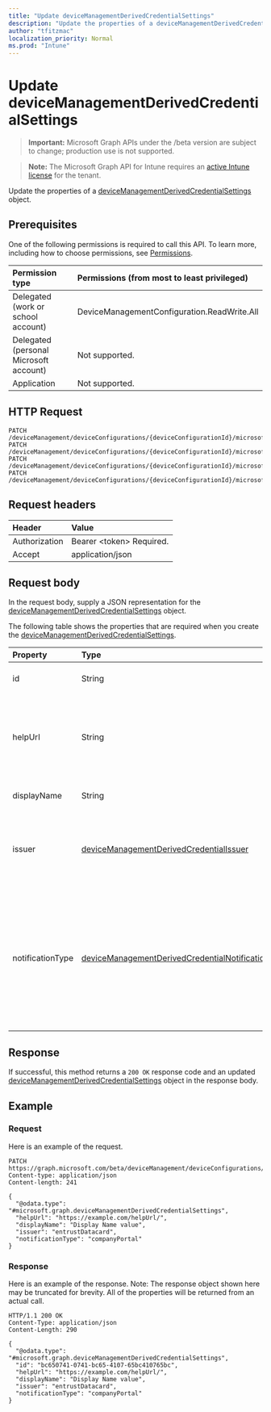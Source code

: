 ```yaml
---
title: "Update deviceManagementDerivedCredentialSettings"
description: "Update the properties of a deviceManagementDerivedCredentialSettings object."
author: "tfitzmac"
localization_priority: Normal
ms.prod: "Intune"
---
```


# Update deviceManagementDerivedCredentialSettings

> **Important:** Microsoft Graph APIs under the /beta version are subject to change; production use is not supported.

> **Note:** The Microsoft Graph API for Intune requires an [active Intune license](https://go.microsoft.com/fwlink/?linkid=839381) for the tenant.

Update the properties of a [deviceManagementDerivedCredentialSettings](../resources/intune-deviceconfig-devicemanagementderivedcredentialsettings.md) object.

## Prerequisites
One of the following permissions is required to call this API. To learn more, including how to choose permissions, see [Permissions](/concepts/permissions-reference.md).

|Permission type|Permissions (from most to least privileged)|
|:---|:---|
|Delegated (work or school account)|DeviceManagementConfiguration.ReadWrite.All|
|Delegated (personal Microsoft account)|Not supported.|
|Application|Not supported.|

## HTTP Request
<!-- {
  "blockType": "ignored"
}
-->
``` http
PATCH /deviceManagement/deviceConfigurations/{deviceConfigurationId}/microsoft.graph.iosVpnConfiguration/derivedCredentialSettings
PATCH /deviceManagement/deviceConfigurations/{deviceConfigurationId}/microsoft.graph.iosEnterpriseWiFiConfiguration/derivedCredentialSettings
PATCH /deviceManagement/deviceConfigurations/{deviceConfigurationId}/microsoft.graph.iosEasEmailProfileConfiguration/derivedCredentialSettings
PATCH /deviceManagement/deviceConfigurations/{deviceConfigurationId}/microsoft.graph.iosDerivedCredentialAuthenticationConfiguration/derivedCredentialSettings
```

## Request headers
|Header|Value|
|:---|:---|
|Authorization|Bearer &lt;token&gt; Required.|
|Accept|application/json|

## Request body
In the request body, supply a JSON representation for the [deviceManagementDerivedCredentialSettings](../resources/intune-deviceconfig-devicemanagementderivedcredentialsettings.md) object.

The following table shows the properties that are required when you create the [deviceManagementDerivedCredentialSettings](../resources/intune-deviceconfig-devicemanagementderivedcredentialsettings.md).

|Property|Type|Description|
|:---|:---|:---|
|id|String|Unique identifier for the Derived Credential|
|helpUrl|String|The URL that will be accessible to end users as they retrieve a derived credential using the Company Portal.|
|displayName|String|The display name for the profile.|
|issuer|[deviceManagementDerivedCredentialIssuer](../resources/intune-deviceconfig-devicemanagementderivedcredentialissuer.md)|The derived credential provider to use. Possible values are: `intercede`, `entrustDatacard`, `purebred`.|
|notificationType|[deviceManagementDerivedCredentialNotificationType](../resources/intune-deviceconfig-devicemanagementderivedcredentialnotificationtype.md)|The methods used to inform the end user to open Company Portal to deliver Wi-Fi, VPN, or email profiles that use certificates to the device. Possible values are: `none`, `companyPortal`, `email`.|



## Response
If successful, this method returns a `200 OK` response code and an updated [deviceManagementDerivedCredentialSettings](../resources/intune-deviceconfig-devicemanagementderivedcredentialsettings.md) object in the response body.

## Example

### Request
Here is an example of the request.
``` http
PATCH https://graph.microsoft.com/beta/deviceManagement/deviceConfigurations/{deviceConfigurationId}/microsoft.graph.iosVpnConfiguration/derivedCredentialSettings
Content-type: application/json
Content-length: 241

{
  "@odata.type": "#microsoft.graph.deviceManagementDerivedCredentialSettings",
  "helpUrl": "https://example.com/helpUrl/",
  "displayName": "Display Name value",
  "issuer": "entrustDatacard",
  "notificationType": "companyPortal"
}
```

### Response
Here is an example of the response. Note: The response object shown here may be truncated for brevity. All of the properties will be returned from an actual call.
``` http
HTTP/1.1 200 OK
Content-Type: application/json
Content-Length: 290

{
  "@odata.type": "#microsoft.graph.deviceManagementDerivedCredentialSettings",
  "id": "bc650741-0741-bc65-4107-65bc410765bc",
  "helpUrl": "https://example.com/helpUrl/",
  "displayName": "Display Name value",
  "issuer": "entrustDatacard",
  "notificationType": "companyPortal"
}
```




